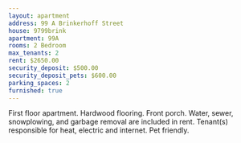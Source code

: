 ```yaml
---
layout: apartment
address: 99 A Brinkerhoff Street
house: 9799brink
apartment: 99A
rooms: 2 Bedroom
max_tenants: 2
rent: $2650.00
security_deposit: $500.00
security_deposit_pets: $600.00
parking_spaces: 2
furnished: true
---
```


First floor apartment. Hardwood flooring. Front porch. Water, sewer,
snowplowing, and garbage removal are included in rent. Tenant(s) responsible
for heat, electric and internet. Pet friendly.
